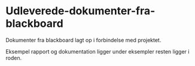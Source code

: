 # Udleverede-dokumenter-fra-blackboard
Dokumenter fra blackboard lagt op i forbindelse med projektet.

Eksempel rapport og dokumentation ligger under eksempler
resten ligger i roden.
